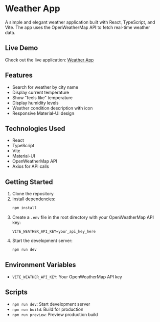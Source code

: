# Weather App

A simple and elegant weather application built with React, TypeScript, and Vite. The app uses the OpenWeatherMap API to fetch real-time weather data.

## Live Demo

Check out the live application: [Weather App](https://ewux88.github.io/weather-app/)

## Features

- Search for weather by city name
- Display current temperature
- Show "feels like" temperature
- Display humidity levels
- Weather condition description with icon
- Responsive Material-UI design

## Technologies Used

- React
- TypeScript
- Vite
- Material-UI
- OpenWeatherMap API
- Axios for API calls

## Getting Started

1. Clone the repository
2. Install dependencies:
   ```bash
   npm install
   ```
3. Create a `.env` file in the root directory with your OpenWeatherMap API key:
   ```
   VITE_WEATHER_API_KEY=your_api_key_here
   ```
4. Start the development server:
   ```bash
   npm run dev
   ```

## Environment Variables

- `VITE_WEATHER_API_KEY`: Your OpenWeatherMap API key

## Scripts

- `npm run dev`: Start development server
- `npm run build`: Build for production
- `npm run preview`: Preview production build
